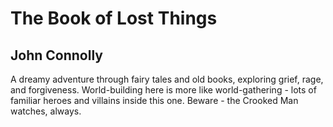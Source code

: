 # The Book of Lost Things
## John Connolly
A dreamy adventure through fairy tales and old books, exploring grief, rage, and forgiveness. World-building here is more like world-gathering - lots of familiar heroes and villains inside this one. Beware - the Crooked Man watches, always.

